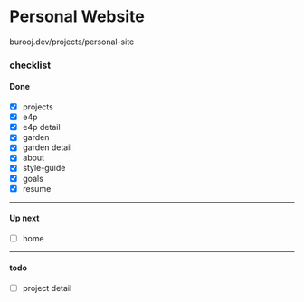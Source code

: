 
# Personal Website

burooj.dev/projects/personal-site


### checklist

#### Done
* [x] projects
* [x] e4p
* [x] e4p detail
* [x] garden
* [x] garden detail
* [x] about
* [x] style-guide
* [x] goals
* [x] resume

<hr>

#### Up next
* [ ] home

<hr>

#### todo
* [ ] project detail
